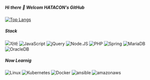 
##### Hi there 👋 Welcom HATACON's GitHub
[![Top Langs](https://github-readme-stats.vercel.app/api/top-langs/?username=hatacon97&langs_count=10)](https://github.com/hatacon97/github-readme-stats)

##### Stack

![자바](https://img.shields.io/badge/-JAVA-007396?style=flat&logo=JAVA&logoColor=ffffff) 
![JavaScript](https://img.shields.io/badge/-JavaScript-F7DF1E?style=flat&logo=javascript&logoColor=black)
![jQuery](https://img.shields.io/badge/-jQuery-0769AD?style=flat&logo=jQuery&logoColor=white)
![Node.JS](https://img.shields.io/badge/-Node.JS-339933?style=flat&logo=nodedotjs&logoColor=black)
![PHP](https://img.shields.io/badge/-PHP-777BB4?style=flat&logo=php&logoColor=white)
![Spring](https://img.shields.io/badge/-Spring-6DB33F?style=flat-square&logo=Spring&logoColor=white)
![MariaDB](https://img.shields.io/badge/-MariaDB-1F305F?style=flat-square&logo=mariadb&logoColor=white)
![OracleDB](https://img.shields.io/badge/-OracleDB-F80000?style=flat-square&logo=Oracle&logoColor=white)

##### Now Learnig

![Linux](https://img.shields.io/badge/-Linux-FCC624?style=flat-square&logo=linux&logoColor=white)
![Kubernetes](https://img.shields.io/badge/-K8s-326CE5?style=flat-square&logo=kubernetes&logoColor=white)
![Docker](https://img.shields.io/badge/-Docker-2496ED?style=flat-square&logo=docker&logoColor=white)
![ansible](https://img.shields.io/badge/-Ansible-EE0000?style=flat-square&logo=Ansible&logoColor=white)
![amazonaws](https://img.shields.io/badge/-AWS-232F3E?style=flat-square&logo=amazonaws&logoColor=white)
<!--
**hatacon97/hatacon97** is a ✨ _special_ ✨ repository because its `README.md` (this file) appears on your GitHub profile.

Here are some ideas to get you started:

- 🔭 I’m currently working on ...
- 🌱 I’m currently learning ...
- 👯 I’m looking to collaborate on ...
- 🤔 I’m looking for help with ...
- 💬 Ask me about ...
- 📫 How to reach me: ...
- 😄 Pronouns: ...
- ⚡ Fun fact: ...
-->
